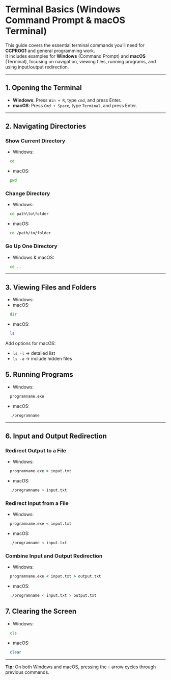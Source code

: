 # Terminal Basics (Windows Command Prompt & macOS Terminal)

This guide covers the essential terminal commands you’ll need for **CCPROG1** and general programming work.  
It includes examples for **Windows** (Command Prompt) and **macOS** (Terminal), focusing on navigation, viewing files, running programs, and using input/output redirection.

---

## 1. Opening the Terminal

- **Windows**: Press `Win + R`, type `cmd`, and press Enter.
- **macOS**: Press `Cmd + Space`, type `Terminal`, and press Enter.

---

## 2. Navigating Directories

### Show Current Directory

- Windows:

```cmd
  cd
```

- macOS:

```bash
  pwd
```

### Change Directory

- Windows:

```cmd
  cd path\to\folder
```

- macOS:

```bash
  cd /path/to/folder
```

### Go Up One Directory

- Windows & macOS:

```bash
  cd ..
```

---

## 3. Viewing Files and Folders

- Windows:
- macOS:

```cmd
  dir
```

- macOS:

```bash
  ls
```

Add options for macOS:

- `ls -l` → detailed list
- `ls -a` → include hidden files

## 5. Running Programs

- Windows:

```cmd
  programname.exe
```

- macOS:

```bash
  ./programname
```

---

## 6. Input and Output Redirection

### Redirect Output to a File

- Windows:

```cmd
  programname.exe > input.txt
```

- macOS:

```bash
  ./programname > input.txt
```

### Redirect Input from a File

- Windows:

```cmd
  programname.exe < input.txt
```

- macOS:

```bash
  ./programname < input.txt
```

### Combine Input and Output Redirection

- Windows:

```cmd
  programname.exe < input.txt > output.txt
```

- macOS:

```bash
  ./programname < input.txt > output.txt
```

## 7. Clearing the Screen

- Windows:

```cmd
  cls
```

- macOS:

```bash
  clear
```

---

**Tip:** On both Windows and macOS, pressing the `↑` arrow cycles through previous commands.
